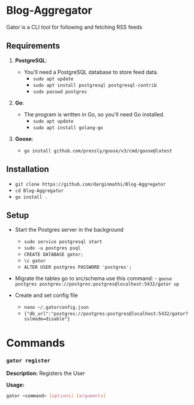 # Blog-Aggregator

Gator is a CLI tool for following and fetching RSS feeds

## Requirements

1. **PostgreSQL**:
   - You'll need a PostgreSQL database to store feed data.
      - `sudo apt update`
      - `sudo apt install postgresql postgresql-contrib`
      - `sudo passwd postgres`

2. **Go**:
   - The program is written in Go, so you'll need Go installed.
      - `sudo apt update`
      - `sudo apt install golang-go`

3. **Goose**:
   - `go install github.com/pressly/goose/v3/cmd/goose@latest`

## Installation
  - `git clone https://github.com/darginmathi/Blog-Aggregator`
  - `cd Blog-Aggregator`
  - `go install .`

## Setup
  - Start the Postgres server in the background
    - `sudo service postgresql start`
    - `sudo -u postgres psql`
    - `CREATE DATABASE gator;`
    - `\c gator`
    - `ALTER USER postgres PASSWORD 'postgres';`

  -  Migrate the tables go to src/schema use this command:
    - `goose postgres postgres://postgres:postgres@localhost:5432/gator up`

  - Create and set config file
    - `nano ~/.gatorconfig.json`
    - `{"db_url":"postgres://postgres:postgres@localhost:5432/gator?sslmode=disable"}`

# Commands

### `gator register`

**Description:**
Registers the User

**Usage:**
```bash
gator <command> [options] [arguments]


